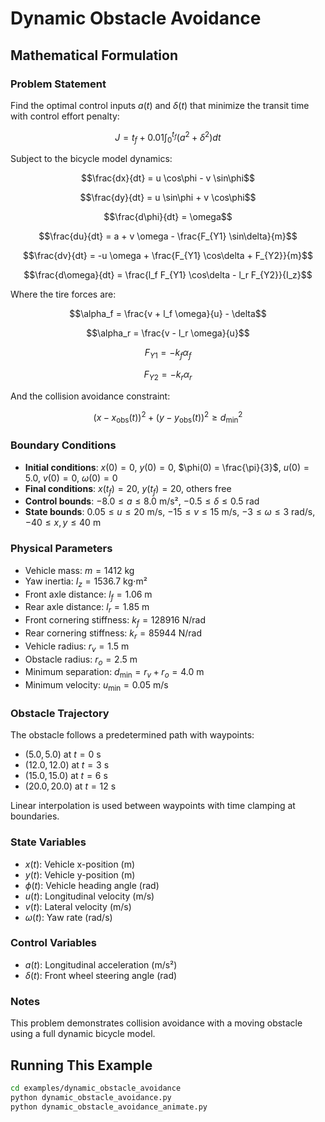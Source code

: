 # Dynamic Obstacle Avoidance

## Mathematical Formulation

### Problem Statement

Find the optimal control inputs $a(t)$ and $\delta(t)$ that minimize the transit time with control effort penalty:

$$J = t_f + 0.01 \int_0^{t_f} (a^2 + \delta^2) dt$$

Subject to the bicycle model dynamics:

$$\frac{dx}{dt} = u \cos\phi - v \sin\phi$$

$$\frac{dy}{dt} = u \sin\phi + v \cos\phi$$

$$\frac{d\phi}{dt} = \omega$$

$$\frac{du}{dt} = a + v \omega - \frac{F_{Y1} \sin\delta}{m}$$

$$\frac{dv}{dt} = -u \omega + \frac{F_{Y1} \cos\delta + F_{Y2}}{m}$$

$$\frac{d\omega}{dt} = \frac{l_f F_{Y1} \cos\delta - l_r F_{Y2}}{I_z}$$

Where the tire forces are:

$$\alpha_f = \frac{v + l_f \omega}{u} - \delta$$

$$\alpha_r = \frac{v - l_r \omega}{u}$$

$$F_{Y1} = -k_f \alpha_f$$

$$F_{Y2} = -k_r \alpha_r$$

And the collision avoidance constraint:

$$(x - x_{\text{obs}}(t))^2 + (y - y_{\text{obs}}(t))^2 \geq d_{\min}^2$$

### Boundary Conditions

- **Initial conditions**: $x(0) = 0$, $y(0) = 0$, $\phi(0) = \frac{\pi}{3}$, $u(0) = 5.0$, $v(0) = 0$, $\omega(0) = 0$
- **Final conditions**: $x(t_f) = 20$, $y(t_f) = 20$, others free
- **Control bounds**: $-8.0 \leq a \leq 8.0$ m/s², $-0.5 \leq \delta \leq 0.5$ rad
- **State bounds**: $0.05 \leq u \leq 20$ m/s, $-15 \leq v \leq 15$ m/s, $-3 \leq \omega \leq 3$ rad/s, $-40 \leq x,y \leq 40$ m

### Physical Parameters

- Vehicle mass: $m = 1412$ kg
- Yaw inertia: $I_z = 1536.7$ kg⋅m²
- Front axle distance: $l_f = 1.06$ m
- Rear axle distance: $l_r = 1.85$ m
- Front cornering stiffness: $k_f = 128916$ N/rad
- Rear cornering stiffness: $k_r = 85944$ N/rad
- Vehicle radius: $r_v = 1.5$ m
- Obstacle radius: $r_o = 2.5$ m
- Minimum separation: $d_{\min} = r_v + r_o = 4.0$ m
- Minimum velocity: $u_{\min} = 0.05$ m/s

### Obstacle Trajectory

The obstacle follows a predetermined path with waypoints:
- $(5.0, 5.0)$ at $t = 0$ s
- $(12.0, 12.0)$ at $t = 3$ s
- $(15.0, 15.0)$ at $t = 6$ s
- $(20.0, 20.0)$ at $t = 12$ s

Linear interpolation is used between waypoints with time clamping at boundaries.

### State Variables

- $x(t)$: Vehicle x-position (m)
- $y(t)$: Vehicle y-position (m)
- $\phi(t)$: Vehicle heading angle (rad)
- $u(t)$: Longitudinal velocity (m/s)
- $v(t)$: Lateral velocity (m/s)
- $\omega(t)$: Yaw rate (rad/s)

### Control Variables

- $a(t)$: Longitudinal acceleration (m/s²)
- $\delta(t)$: Front wheel steering angle (rad)

### Notes

This problem demonstrates collision avoidance with a moving obstacle using a full dynamic bicycle model.

## Running This Example

```bash
cd examples/dynamic_obstacle_avoidance
python dynamic_obstacle_avoidance.py
python dynamic_obstacle_avoidance_animate.py
```
